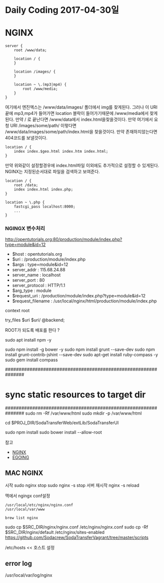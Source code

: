 # Daily Coding 2017-04-30일

# NGINX
```
server {
    root /www/data;

    location / {
    }

    location /images/ {
    }

    location ~ \.(mp3|mp4) {
        root /www/media;
    }
}
```
여기에서 엔진엑스는 /www/data/images/ 폴더에서 img를 찾게된다. 그러나 이 URI끝에 mp3,mp4가 들어가면 location 블락이 들어가기때문에 /www/media에서 찾게된다. 만약 / 로 끝난다면 /www/data에서 index.html을찾을것이다. 만약 여기에서 요청 URI /images/some/path/ 이렇다면 /www/data/images/some/path/index.html을 찾을것이다. 만약 존재하지않는다면 404코드를 보낼것이다.

```
location / {
    index index.$geo.html index.htm index.html;
}
```
만약 위와같이 설정할경우에 index.html파일 이외에도 추가적으로 설정할 수 있게된다. NGINX는 지정된순서대로 파일을 검색하고 보여준다.

```
location / {
    root /data;
    index index.html index.php;
}

location ~ \.php {
    fastcgi_pass localhost:8000;
    ...
}
```
### NGINGX 변수처리

http://opentutorials.org:80/production/module/index.php?type=module&id=12

* $host : opentutorials.org
* $uri : /production/module/index.php
* $args : type=module&id=12
* server_addr : 115.68.24.88
* server_name : localhost
* server_port : 80
* server_protocol : HTTP/1.1
* $arg_type : module
* $request_uri : /production/module/index.php?type=module&id=12
* $request_filename : /usr/local/nginx/html/production/module/index.php


context root

 try_files $uri $uri/ @backend;

 ROOT가 되도록 배포를 한다 ?


 sudo apt install npm -y

 sudo npm install -g bower -y
 sudo npm install grunt --save-dev
 sudo npm install grunt-contrib-jshint --save-dev
 sudo apt-get install ruby-compass -y
 sudo gem install compass

 ###############################################################
 # sync static resources to target dir
 ###############################################################
 sudo rm -Rf /var/www/html
 sudo mkdir -p /var/www/html

 cd $PROJ_DIR/SodaTransferWeb/extLib/SodaTransferUI




 sudo npm install
 sudo bower install --allow-root



참고
* [NGINX](https://www.nginx.com/resources/admin-guide/serving-static-content/)
* [EGOING](https://opentutorials.org/module/384/4508)

## MAC NGINX
시작 sudo nginx
stop sudo nginx -s stop
서버 재시작 nginx -s reload

맥에서 ngingx conf설정

```
/usr/local/etc/nginx/nginx.conf
/usr/local/var/www
```
```
brew list nginx
```

sudo cp $SRC_DIR/nginx/nginx.conf /etc/nginx/nginx.conf
sudo cp -Rf $SRC_DIR/nginx/default /etc/nginx/sites-enabled
https://github.com/Sodacrew/SodaTransferVagrant/tree/master/scripts

/etc/hosts << 호스트 설정



## error log
/usr/local/var/log/nginx